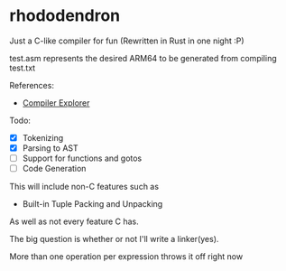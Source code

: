 # rhododendron
Just a C-like compiler for fun
(Rewritten in Rust in one night :P)

test.asm represents the desired ARM64 to be generated from compiling test.txt

References:
- [Compiler Explorer](https://godbolt.org/)

Todo:
- [x] Tokenizing
- [x] Parsing to AST
- [ ] Support for functions and gotos
- [ ] Code Generation

This will include non-C features such as
- Built-in Tuple Packing and Unpacking

As well as not every feature C has.

The big question is whether or not I'll write a linker(yes).

More than one operation per expression throws it off right now
